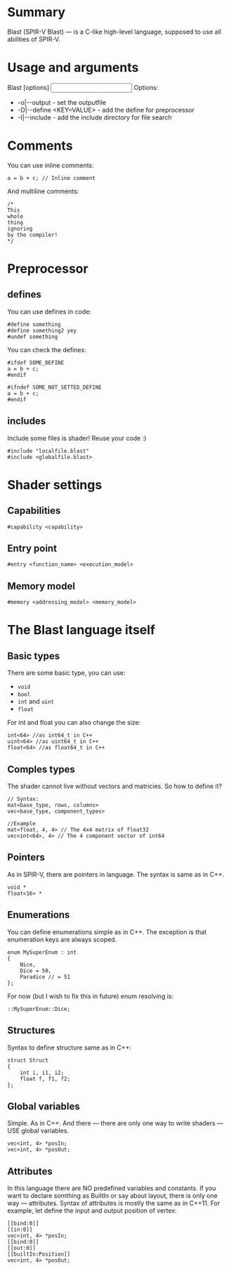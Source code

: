 # Summary
Blast (SPIR-V Blast) — is a C-like high-level language, supposed to use all abilities of SPIR-V.

# Usage and arguments

Blast [options] <input file>
Options:
 * -o|--output <output file> - set the outputfile
 * -D|--define <KEY=VALUE> - add the define for preprocessor
 * -I|--include <include dir> - add the include directory for file search

# Comments

You can use inline comments:
```
a = b + c; // Inline comment
```

And multiline comments:
```
/*
This
whole
thing
ignoring
by the compiler!
*/
```
# Preprocessor

## defines
You can use defines in code:
```
#define something
#define something2 yey
#undef something
```
You can check the defines:
```
#ifdef SOME_DEFINE
a = b + c;
#endif

#ifndef SOME_NOT_SETTED_DEFINE
a = b + c;
#endif
```
## includes

Include some files is shader! Reuse your code :)

```
#include "localfile.blast"
#include <globalfile.blast>
```

# Shader settings

## Capabilities

```
#capability <capability>
```

## Entry point

```
#entry <function_name> <execution_model>
```

## Memory model

```
#memory <addressing_model> <memory_model>
```

# The Blast language itself

## Basic types

There are some basic type, you can use:
 - `void`
 - `bool`
 - `int` and `uint`
 - `float`

For int and float you can also change the size:
```
int<64> //as int64_t in C++
uint<64> //as uint64_t in C++
float<64> //as float64_t in C++
```

## Comples types

The shader cannot live without vectors and matricies. So how to define it?

```
// Syntax:
mat<base_type, rows, columns>
vec<base_type, component_types>

//Example
mat<float, 4, 4> // The 4x4 matrix of float32
vec<int<64>, 4> // The 4 component vector of int64
```

## Pointers

As in SPIR-V, there are pointers in language. The syntax is same as in C++.
```
void *
float<16> *
```

## Enumerations

You can define enumerations simple as in C++. The exception is that enumeration keys are always scoped.

```
enum MySuperEnum : int
{
	Nice,
	Dice = 50,
	Paradice // = 51
};
```

For now (but I wish to fix this in future) enum resolving is:

```
::MySuperEnum::Dice;
```

## Structures

Syntax to define structure same as in C++:

```
struct Struct
{
	int i, i1, i2;
	float f, f1, f2;
};
```

## Global variables

Simple. As in C++. And there — there are only one way to write shaders — USE global variables.

```
vec<int, 4> *posIn;
vec<int, 4> *posOut;
```

## Attributes

In this language there are NO predefined variables and constants. If you want to declare somthing as BuiltIn or say about layout, there is only one way — attributes. Syntax of attributes is mostly the same as in C++11. For example, let define the input and output position of vertex:

```
[[bind:0]]
[[in:0]]
vec<int, 4> *posIn;
[[bind:0]]
[[out:0]]
[[builtIn:Position]]
vec<int, 4> *posOut;
```
